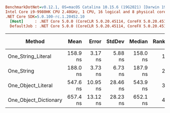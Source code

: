 ``` ini

BenchmarkDotNet=v0.12.1, OS=macOS Catalina 10.15.6 (19G2021) [Darwin 19.6.0]
Intel Core i9-9980HK CPU 2.40GHz, 1 CPU, 16 logical and 8 physical cores
.NET Core SDK=5.0.100-rc.1.20452.10
  [Host]     : .NET Core 5.0.0 (CoreCLR 5.0.20.45114, CoreFX 5.0.20.45114), X64 RyuJIT
  DefaultJob : .NET Core 5.0.0 (CoreCLR 5.0.20.45114, CoreFX 5.0.20.45114), X64 RyuJIT


```
|                Method |     Mean |    Error |   StdDev |   Median | Rank |  Gen 0 | Gen 1 | Gen 2 | Allocated |
|---------------------- |---------:|---------:|---------:|---------:|-----:|-------:|------:|------:|----------:|
|    One_String_Literal | 158.9 ns |  3.17 ns |  5.88 ns | 158.0 ns |    1 |      - |     - |     - |         - |
|            One_String | 188.0 ns |  3.73 ns |  6.73 ns | 187.9 ns |    2 | 0.0067 |     - |     - |      56 B |
|    One_Object_Literal | 547.6 ns | 10.95 ns | 28.46 ns | 543.9 ns |    3 | 0.0172 |     - |     - |     144 B |
| One_Object_Dictionary | 657.4 ns | 13.12 ns | 28.23 ns | 652.1 ns |    4 | 0.0763 |     - |     - |     640 B |
